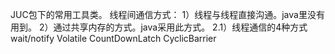 JUC包下的常用工具类。
线程间通信方式：
1）线程与线程直接沟通。java里没有用到。
2）通过共享内存的方式。java采用此方式。
    2.1）线程通信的4种方式
    wait/notify
    Volatile
    CountDownLatch
    CyclicBarrier